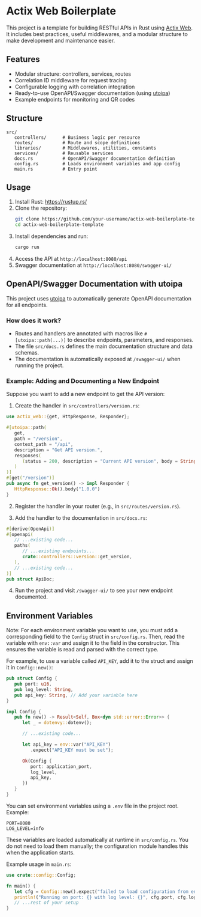 # Actix Web Boilerplate

This project is a template for building RESTful APIs in Rust using [Actix Web](https://actix.rs/). It includes best practices, useful middlewares, and a modular structure to make development and maintenance easier.

## Features

- Modular structure: controllers, services, routes
- Correlation ID middleware for request tracing
- Configurable logging with correlation integration
- Ready-to-use OpenAPI/Swagger documentation (using [utoipa](https://docs.rs/utoipa))
- Example endpoints for monitoring and QR codes

## Structure

```
src/
   controllers/      # Business logic per resource
   routes/           # Route and scope definitions
   libraries/        # Middlewares, utilities, constants
   services/         # Reusable services
   docs.rs           # OpenAPI/Swagger documentation definition
   config.rs         # Loads environment variables and app config
   main.rs           # Entry point
```

## Usage

1. Install Rust: https://rustup.rs/
2. Clone the repository:
   ```sh
   git clone https://github.com/your-username/actix-web-boilerplate-template.git
   cd actix-web-boilerplate-template
   ```
3. Install dependencies and run:
   ```sh
   cargo run
   ```
4. Access the API at `http://localhost:8080/api`
5. Swagger documentation at `http://localhost:8080/swagger-ui/`

## OpenAPI/Swagger Documentation with utoipa

This project uses [utoipa](https://docs.rs/utoipa) to automatically generate OpenAPI documentation for all endpoints.

### How does it work?

- Routes and handlers are annotated with macros like `#[utoipa::path(...)]` to describe endpoints, parameters, and responses.
- The file `src/docs.rs` defines the main documentation structure and data schemas.
- The documentation is automatically exposed at `/swagger-ui/` when running the project.


### Example: Adding and Documenting a New Endpoint

Suppose you want to add a new endpoint to get the API version:

1. Create the handler in `src/controllers/version.rs`:

```rust
use actix_web::{get, HttpResponse, Responder};

#[utoipa::path(
   get,
   path = "/version",
   context_path = "/api",
   description = "Get API version.",
   responses(
      (status = 200, description = "Current API version", body = String)
   )
)]
#[get("/version")]
pub async fn get_version() -> impl Responder {
   HttpResponse::Ok().body("1.0.0")
}
```

2. Register the handler in your router (e.g., in `src/routes/version.rs`).

3. Add the handler to the documentation in `src/docs.rs`:

```rust
#[derive(OpenApi)]
#[openapi(
   // ...existing code...
   paths(
      // ...existing endpoints...
      crate::controllers::version::get_version,
   ),
   // ...existing code...
)]
pub struct ApiDoc;
```

4. Run the project and visit `/swagger-ui/` to see your new endpoint documented.

## Environment Variables
Note: For each environment variable you want to use, you must add a corresponding field to the `Config` struct in `src/config.rs`. Then, read the variable with `env::var` and assign it to the field in the constructor. This ensures the variable is read and parsed with the correct type.

For example, to use a variable called `API_KEY`, add it to the struct and assign it in `Config::new()`:

```rust
pub struct Config {
   pub port: u16,
   pub log_level: String,
   pub api_key: String, // Add your variable here
}

impl Config {
   pub fn new() -> Result<Self, Box<dyn std::error::Error>> {
      let _ = dotenvy::dotenv();

      // ...existing code...

      let api_key = env::var("API_KEY")
         .expect("API_KEY must be set");

      Ok(Config {
         port: application_port,
         log_level,
         api_key,
      })
   }
}
```

You can set environment variables using a `.env` file in the project root. Example:

```env
PORT=8080
LOG_LEVEL=info
```

These variables are loaded automatically at runtime in `src/config.rs`. You do not need to load them manually; the configuration module handles this when the application starts.

Example usage in `main.rs`:

```rust
use crate::config::Config;

fn main() {
   let cfg = Config::new().expect("failed to load configuration from environment");
   println!("Running on port: {} with log level: {}", cfg.port, cfg.log_level);
   // ...rest of your setup
}
```

